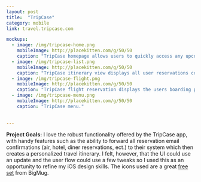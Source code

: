 ```yaml
---
layout: post
title:  "TripCase"
category: mobile
link: travel.tripcase.com

mockups:
  - image: /img/tripcase-home.png
    mobileImage: http://placekitten.com/g/50/50
    caption: "TripCase homepage allows users to quickly access any upcoming trips."
  - image: /img/tripcase-list.png
    mobileImage: http://placekitten.com/g/50/50
    caption: "TripCase itinerary view displays all user reservations corresponding to a particular trip."
  - image: /img/tripcase-flight.png
    mobileImage: http://placekitten.com/g/50/50
    caption: "TripCase flight reservation displays the users boarding pass and all other relevant information."
  - image: /img/tripcase-menu.png
    mobileImage: http://placekitten.com/g/50/50
    caption: "TripCase menu."
    
    
---
```

**Project Goals:** I love the robust functionality offered by the TripCase app, with handy features such as the ability to forward all reservation email confirmations (air, hotel, diner reservations, ect.) to their system which then creates a personalized travel itinerary. I felt, however, that the UI could use an update and the user flow could use a few tweaks so I used this as an opportunity to refine my iOS design skills. The icons used are a great [free set](https://dribbble.com/shots/1634821-440-Free-Icons) from BigMug. 

